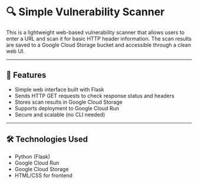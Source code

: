 # 🔍 Simple Vulnerability Scanner

This is a lightweight web-based vulnerability scanner that allows users to enter a URL and scan it for basic HTTP header information. The scan results are saved to a Google Cloud Storage bucket and accessible through a clean web UI.

---

## 🚀 Features

- Simple web interface built with Flask
- Sends HTTP GET requests to check response status and headers
- Stores scan results in Google Cloud Storage
- Supports deployment to Google Cloud Run
- Secure and scalable (no CLI needed)

---

## 🛠️ Technologies Used

- Python (Flask)
- Google Cloud Run
- Google Cloud Storage
- HTML/CSS for frontend




